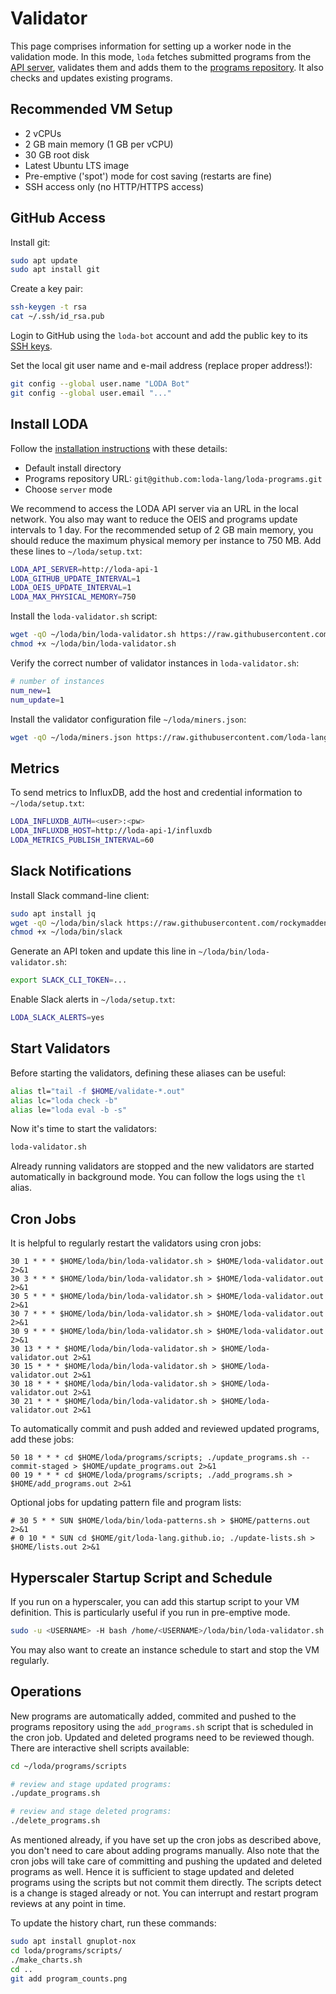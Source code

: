# Validator

This page comprises information for setting up a worker node in the validation mode. In this mode, `loda` fetches submitted programs from the [API server](https://github.com/loda-lang/loda-api), validates them and adds them to the [programs repository](https://github.com/loda-lang/loda-programs). It also checks and updates existing programs.

## Recommended VM Setup

* 2 vCPUs
* 2 GB main memory (1 GB per vCPU)
* 30 GB root disk
* Latest Ubuntu LTS image
* Pre-emptive ('spot') mode for cost saving (restarts are fine)
* SSH access only (no HTTP/HTTPS access)

## GitHub Access

Install git:

```bash
sudo apt update
sudo apt install git
```

Create a key pair:

```bash
ssh-keygen -t rsa
cat ~/.ssh/id_rsa.pub
```

Login to GitHub using the `loda-bot` account and add the public key to its [SSH keys](https://github.com/settings/keys).

Set the local git user name and e-mail address (replace proper address!):

```bash
git config --global user.name "LODA Bot"
git config --global user.email "..."
```

## Install LODA

Follow the [installation instructions](https://loda-lang.org/install/) with these details:

* Default install directory
* Programs repository URL:
 `git@github.com:loda-lang/loda-programs.git`
* Choose `server` mode

We recommend to access the LODA API server via an URL in the local network. You also may want to reduce the OEIS and programs update intervals to 1 day. For the recommended setup of 2 GB main memory, you should reduce the maximum physical memory per instance to 750 MB. Add these lines to `~/loda/setup.txt`:

```bash
LODA_API_SERVER=http://loda-api-1
LODA_GITHUB_UPDATE_INTERVAL=1
LODA_OEIS_UPDATE_INTERVAL=1
LODA_MAX_PHYSICAL_MEMORY=750
```

Install the `loda-validator.sh` script:

```bash
wget -qO ~/loda/bin/loda-validator.sh https://raw.githubusercontent.com/loda-lang/loda-cpp/master/validator/loda-validator.sh
chmod +x ~/loda/bin/loda-validator.sh
```

Verify the correct number of validator instances in `loda-validator.sh`:

```bash
# number of instances
num_new=1
num_update=1
```

Install the validator configuration file `~/loda/miners.json`:

```bash
wget -qO ~/loda/miners.json https://raw.githubusercontent.com/loda-lang/loda-cpp/master/validator/miners.json
```

## Metrics

To send metrics to InfluxDB, add the host and credential information to `~/loda/setup.txt`:

```bash
LODA_INFLUXDB_AUTH=<user>:<pw>
LODA_INFLUXDB_HOST=http://loda-api-1/influxdb
LODA_METRICS_PUBLISH_INTERVAL=60
```

## Slack Notifications

Install Slack command-line client:

```bash
sudo apt install jq
wget -qO ~/loda/bin/slack https://raw.githubusercontent.com/rockymadden/slack-cli/master/src/slack
chmod +x ~/loda/bin/slack
```

Generate an API token and update this line in `~/loda/bin/loda-validator.sh`:

```bash
export SLACK_CLI_TOKEN=...
```

Enable Slack alerts in `~/loda/setup.txt`:

```bash
LODA_SLACK_ALERTS=yes
```

## Start Validators

Before starting the validators, defining these aliases can be useful:

```bash
alias tl="tail -f $HOME/validate-*.out"
alias lc="loda check -b"
alias le="loda eval -b -s"
```

Now it's time to start the validators:

```bash
loda-validator.sh
```

Already running validators are stopped and the new validators are started automatically in background mode. You can follow the logs using the `tl` alias.

## Cron Jobs

It is helpful to regularly restart the validators using cron jobs:

```crontab
30 1 * * * $HOME/loda/bin/loda-validator.sh > $HOME/loda-validator.out 2>&1
30 3 * * * $HOME/loda/bin/loda-validator.sh > $HOME/loda-validator.out 2>&1
30 5 * * * $HOME/loda/bin/loda-validator.sh > $HOME/loda-validator.out 2>&1
30 7 * * * $HOME/loda/bin/loda-validator.sh > $HOME/loda-validator.out 2>&1
30 9 * * * $HOME/loda/bin/loda-validator.sh > $HOME/loda-validator.out 2>&1
30 13 * * * $HOME/loda/bin/loda-validator.sh > $HOME/loda-validator.out 2>&1
30 15 * * * $HOME/loda/bin/loda-validator.sh > $HOME/loda-validator.out 2>&1
30 18 * * * $HOME/loda/bin/loda-validator.sh > $HOME/loda-validator.out 2>&1
30 21 * * * $HOME/loda/bin/loda-validator.sh > $HOME/loda-validator.out 2>&1
```

To automatically commit and push added and reviewed updated programs, add these jobs:

```crontab
50 18 * * * cd $HOME/loda/programs/scripts; ./update_programs.sh --commit-staged > $HOME/update_programs.out 2>&1
00 19 * * * cd $HOME/loda/programs/scripts; ./add_programs.sh > $HOME/add_programs.out 2>&1
```

Optional jobs for updating pattern file and program lists:

```
# 30 5 * * SUN $HOME/loda/bin/loda-patterns.sh > $HOME/patterns.out 2>&1
# 0 10 * * SUN cd $HOME/git/loda-lang.github.io; ./update-lists.sh > $HOME/lists.out 2>&1
```

## Hyperscaler Startup Script and Schedule

If you run on a hyperscaler, you can add this startup script to your VM definition. This is particularly useful if you run in pre-emptive mode.

```bash
sudo -u <USERNAME> -H bash /home/<USERNAME>/loda/bin/loda-validator.sh
```

You may also want to create an instance schedule to start and stop the VM regularly.

## Operations

New programs are automatically added, commited and pushed to the programs repository using the `add_programs.sh` script that is scheduled in the cron job. Updated and deleted programs need to be reviewed though. There are interactive shell scripts available:

```bash
cd ~/loda/programs/scripts

# review and stage updated programs:
./update_programs.sh

# review and stage deleted programs:
./delete_programs.sh
```

As mentioned already, if you have set up the cron jobs as described above, you don't need to care about adding programs manually. Also note that the cron jobs will take care of committing and pushing the updated and deleted programs as well. Hence it is sufficient to stage updated and deleted programs using the scripts but not commit them directly. The scripts detect is a change is staged already or not. You can interrupt and restart program reviews at any point in time.

To update the history chart, run these commands:

```bash
sudo apt install gnuplot-nox
cd loda/programs/scripts/
./make_charts.sh
cd ..
git add program_counts.png
```
